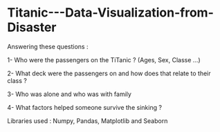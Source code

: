 # Titanic---Data-Visualization-from-Disaster
Answering these questions : 







1- Who were the passengers on the TiTanic ? (Ages, Sex, Classe ...)









2- What deck were the passengers on and how does that relate to their class ?





3- Who was alone and who was with family







4- What factors helped someone survive the sinking ?







Libraries used : Numpy, Pandas, Matplotlib and Seaborn
